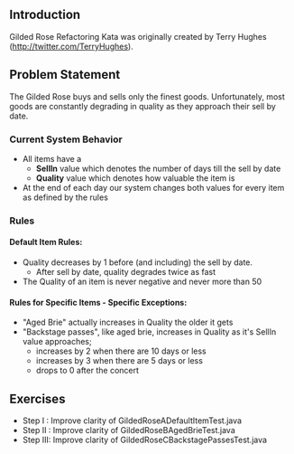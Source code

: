 ## Introduction

Gilded Rose Refactoring Kata was originally created by Terry Hughes (http://twitter.com/TerryHughes).

## Problem Statement

The Gilded Rose buys and sells only the finest goods. Unfortunately, most goods are constantly degrading in quality as they approach their sell by date.

### Current System Behavior

- All items have a 
	- **SellIn** value which denotes the number of days till the sell by date
	- **Quality** value which denotes how valuable the item is 
- At the end of each day our system changes both values for every item as defined by the rules

### Rules

#### Default Item Rules:
- Quality decreases by 1 before (and including) the sell by date. 
	- After sell by date, quality degrades twice as fast 
- The Quality of an item is never negative and never more than 50 

#### Rules for Specific Items - Specific Exceptions:
- "Aged Brie" actually increases in Quality the older it gets 
- "Backstage passes", like aged brie, increases in Quality as it's SellIn value approaches;
	- increases by 2 when there are 10 days or less
	- increases by 3 when there are 5 days or less
	- drops to 0 after the concert 

## Exercises
- Step I  : Improve clarity of GildedRoseADefaultItemTest.java
- Step II : Improve clarity of GildedRoseBAgedBrieTest.java
- Step III: Improve clarity of GildedRoseCBackstagePassesTest.java
